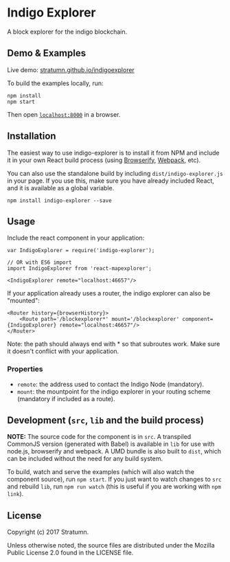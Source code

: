 # Indigo Explorer

A block explorer for the indigo blockchain.

## Demo & Examples

Live demo: [stratumn.github.io/indigoexplorer](http://Stratumn.github.io/indigoexplorer/)

To build the examples locally, run:

```
npm install
npm start
```

Then open [`localhost:8000`](http://localhost:8000) in a browser.


## Installation

The easiest way to use indigo-explorer is to install it from NPM and include it in your own React build process (using [Browserify](http://browserify.org), [Webpack](http://webpack.github.io/), etc).

You can also use the standalone build by including `dist/indigo-explorer.js` in your page. If you use this, make sure you have already included React, and it is available as a global variable.

```
npm install indigo-explorer --save
```


## Usage

Include the react component in your application:

```
var IndigoExplorer = require('indigo-explorer');

// OR with ES6 import
import IndigoExplorer from 'react-mapexplorer';

<IndigoExplorer remote="localhost:46657"/>
```

If your application already uses a router, the indigo explorer can also be "mounted":

```
<Router history={browserHistory}>
	<Route path='/blockexplorer*' mount='/blockexplorer' component={IndigoExplorer} remote="localhost:46657"/>
</Router>
```

Note: the path should always end with * so that subroutes work. Make sure it doesn't conflict with your application.

### Properties

* `remote`: the address used to contact the Indigo Node (mandatory).
* `mount`: the mountpoint for the indigo explorer in your routing scheme (mandatory if included as a route).

## Development (`src`, `lib` and the build process)

**NOTE:** The source code for the component is in `src`. A transpiled CommonJS version (generated with Babel) is available in `lib` for use with node.js, browserify and webpack. A UMD bundle is also built to `dist`, which can be included without the need for any build system.

To build, watch and serve the examples (which will also watch the component source), run `npm start`. If you just want to watch changes to `src` and rebuild `lib`, run `npm run watch` (this is useful if you are working with `npm link`).

## License

Copyright (c) 2017 Stratumn.

Unless otherwise noted, the source files are distributed under the Mozilla Public
License 2.0 found in the LICENSE file.
